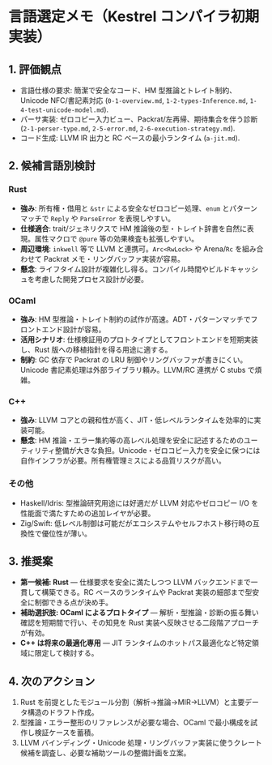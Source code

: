 # 言語選定メモ（Kestrel コンパイラ初期実装）

## 1. 評価観点
- 言語仕様の要求: 簡潔で安全なコード、HM 型推論とトレイト制約、Unicode NFC/書記素対応 (`0-1-overview.md`, `1-2-types-Inference.md`, `1-4-test-unicode-model.md`).
- パーサ実装: ゼロコピー入力ビュー、Packrat/左再帰、期待集合を伴う診断 (`2-1-perser-type.md`, `2-5-error.md`, `2-6-execution-strategy.md`).
- コード生成: LLVM IR 出力と RC ベースの最小ランタイム (`a-jit.md`).

## 2. 候補言語別検討

### Rust
- **強み**: 所有権・借用と `&str` による安全なゼロコピー処理、`enum` とパターンマッチで `Reply` や `ParseError` を表現しやすい。
- **仕様適合**: trait/ジェネリクスで HM 推論後の型・トレイト辞書を自然に表現。属性マクロで `@pure` 等の効果検査も拡張しやすい。
- **周辺環境**: `inkwell` 等で LLVM と連携可。`Arc<RwLock>` や Arena/`Rc` を組み合わせて Packrat メモ・リングバッファ実装が容易。
- **懸念**: ライフタイム設計が複雑化し得る。コンパイル時間やビルドキャッシュを考慮した開発プロセス設計が必要。

### OCaml
- **強み**: HM 型推論・トレイト制約の試作が高速。ADT・パターンマッチでフロントエンド設計が容易。
- **活用シナリオ**: 仕様検証用のプロトタイプとしてフロントエンドを短期実装し、Rust 版への移植指針を得る用途に適する。
- **制約**: GC 依存で Packrat の LRU 制御やリングバッファが書きにくい。Unicode 書記素処理は外部ライブラリ頼み。LLVM/RC 連携が C stubs で煩雑。

### C++
- **強み**: LLVM コアとの親和性が高く、JIT・低レベルランタイムを効率的に実装可能。
- **懸念**: HM 推論・エラー集約等の高レベル処理を安全に記述するためのユーティリティ整備が大きな負担。Unicode・ゼロコピー入力を安全に保つには自作インフラが必要。所有権管理ミスによる品質リスクが高い。

### その他
- Haskell/Idris: 型推論研究用途には好適だが LLVM 対応やゼロコピー I/O を性能面で満たすための追加レイヤが必要。
- Zig/Swift: 低レベル制御は可能だがエコシステムやセルフホスト移行時の互換性で優位性が薄い。

## 3. 推奨案
- **第一候補: Rust** — 仕様要求を安全に満たしつつ LLVM バックエンドまで一貫して構築できる。RC ベースのランタイムや Packrat 実装の細部まで型安全に制御できる点が決め手。
- **補助選択肢: OCaml によるプロトタイプ** — 解析・型推論・診断の振る舞い確認を短期間で行い、その知見を Rust 実装へ反映させる二段階アプローチが有効。
- **C++ は将来の最適化専用** — JIT ランタイムのホットパス最適化など特定領域に限定して検討する。

## 4. 次のアクション
1. Rust を前提としたモジュール分割（解析→推論→MIR→LLVM）と主要データ構造のドラフト作成。
2. 型推論・エラー整形のリファレンスが必要な場合、OCaml で最小構成を試作し検証ケースを蓄積。
3. LLVM バインディング・Unicode 処理・リングバッファ実装に使うクレート候補を調査し、必要な補助ツールの整備計画を立案。
